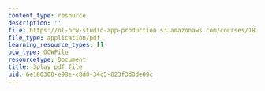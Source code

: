 ```yaml
---
content_type: resource
description: ''
file: https://ol-ocw-studio-app-production.s3.amazonaws.com/courses/18-03sc-differential-equations-fall-2011/6e180308e98ec8d034c5823f3d0de09c_tVzaX9u6YAE.pdf
file_type: application/pdf
learning_resource_types: []
ocw_type: OCWFile
resourcetype: Document
title: 3play pdf file
uid: 6e180308-e98e-c8d0-34c5-823f3d0de09c
---
```

